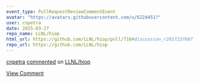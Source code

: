 ```yaml
---
event_type: PullRequestReviewCommentEvent
avatar: "https://avatars.githubusercontent.com/u/6224451?"
user: cnpetra
date: 2025-03-27
repo_name: LLNL/hiop
html_url: https://github.com/LLNL/hiop/pull/716#discussion_r2017237607
repo_url: https://github.com/LLNL/hiop
---
```


<a href='https://github.com/cnpetra' target='_blank'>cnpetra</a> <a href='https://github.com/LLNL/hiop/pull/716#discussion_r2017237607' target='_blank'>commented</a> on <a href='https://github.com/LLNL/hiop' target='_blank'>LLNL/hiop</a>

<a href='https://github.com/LLNL/hiop/pull/716#discussion_r2017237607' target='_blank'>View Comment</a>